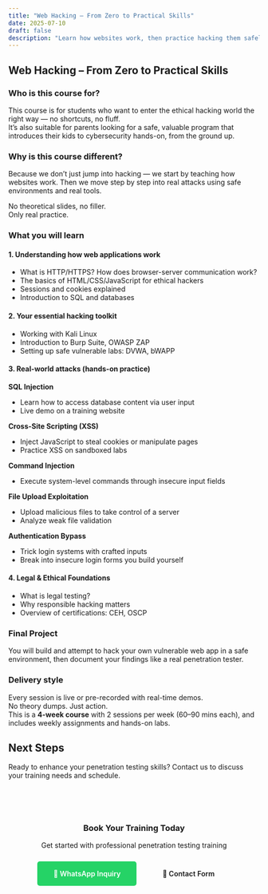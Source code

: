 ```yaml
---
title: "Web Hacking – From Zero to Practical Skills"
date: 2025-07-10
draft: false
description: "Learn how websites work, then practice hacking them safely and legally using real-world tools and techniques in a structured 4-week program."
---
```


## Web Hacking – From Zero to Practical Skills

### Who is this course for?

This course is for students who want to enter the ethical hacking world the right way — no shortcuts, no fluff.  
It’s also suitable for parents looking for a safe, valuable program that introduces their kids to cybersecurity hands-on, from the ground up.

### Why is this course different?

Because we don’t just jump into hacking — we start by teaching how websites work. Then we move step by step into real attacks using safe environments and real tools.

No theoretical slides, no filler.  
Only real practice.

### What you will learn

#### 1. Understanding how web applications work

- What is HTTP/HTTPS? How does browser-server communication work?  
- The basics of HTML/CSS/JavaScript for ethical hackers  
- Sessions and cookies explained  
- Introduction to SQL and databases

#### 2. Your essential hacking toolkit

- Working with Kali Linux  
- Introduction to Burp Suite, OWASP ZAP  
- Setting up safe vulnerable labs: DVWA, bWAPP

#### 3. Real-world attacks (hands-on practice)

**SQL Injection**  
- Learn how to access database content via user input  
- Live demo on a training website

**Cross-Site Scripting (XSS)**  
- Inject JavaScript to steal cookies or manipulate pages  
- Practice XSS on sandboxed labs

**Command Injection**  
- Execute system-level commands through insecure input fields

**File Upload Exploitation**  
- Upload malicious files to take control of a server  
- Analyze weak file validation

**Authentication Bypass**  
- Trick login systems with crafted inputs  
- Break into insecure login forms you build yourself

#### 4. Legal & Ethical Foundations

- What is legal testing?  
- Why responsible hacking matters  
- Overview of certifications: CEH, OSCP

### Final Project

You will build and attempt to hack your own vulnerable web app in a safe environment, then document your findings like a real penetration tester.

### Delivery style

Every session is live or pre-recorded with real-time demos.  
No theory dumps. Just action.  
This is a **4-week course** with 2 sessions per week (60–90 mins each), and includes weekly assignments and hands-on labs.


## Next Steps

Ready to enhance your penetration testing skills? Contact us to discuss your training needs and schedule.

<div style="text-align: center; margin: 2rem 0; padding: 2rem; background: var(--code-bg); border-radius: 10px;">
  <h3 style="color: var(--primary); margin-bottom: 1rem;">Book Your Training Today</h3>
  <p style="margin-bottom: 1.5rem;">Get started with professional penetration testing training</p>
  <a href="https://wa.me/60123456789?text=Hi,%20I'm%20interested%20in%20the%20Penetration%20Testing%20Training%20program.%20Can%20you%20provide%20more%20details?" 
     style="display: inline-block; background: #25D366; color: white; padding: 1rem 2rem; border-radius: 5px; text-decoration: none; font-weight: 600; margin-right: 1rem;">
    💬 WhatsApp Inquiry
  </a>
  <a href="/contact/" 
     style="display: inline-block; background: transparent; color: var(--primary); padding: 1rem 2rem; border-radius: 5px; text-decoration: none; font-weight: 600; border: 2px solid var(--primary);">
    📧 Contact Form
  </a>
</div>